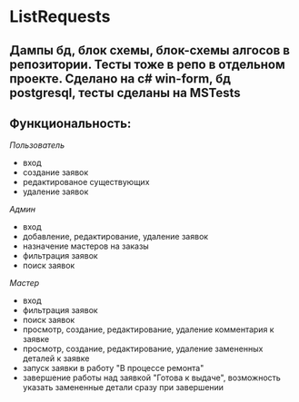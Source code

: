 # ListRequests

## Дампы бд, блок схемы, блок-схемы алгосов в репозитории. Тесты тоже в репо в отдельном проекте. Сделано на c# win-form, бд postgresql, тесты сделаны на MSTests
## Функциональность:
*Пользователь*
- вход
- создание заявок
- редактированое существующих
- удаление заявок

*Админ*
- вход
- добавление, редактирование, удаление заявок
- назначение мастеров на заказы
- фильтрация заявок
- поиск заявок

*Мастер*
- вход
- фильтрация заявок
- поиск заявок
- просмотр, создание, редактирование, удаление комментария к заявке
- просмотр, создание, редактирование, удаление замененных деталей к заявке
- запуск заявки в работу "В процессе ремонта"
- завершение работы над заявкой "Готова к выдаче", возможность указать замененные детали сразу при завершении
